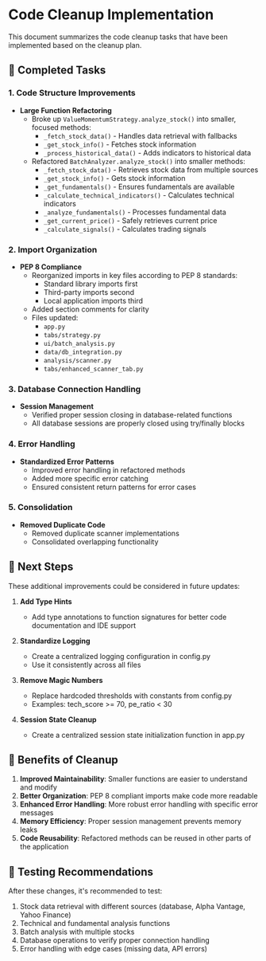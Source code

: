 # Code Cleanup Implementation

This document summarizes the code cleanup tasks that have been implemented based on the cleanup plan.

## 🔧 Completed Tasks

### 1. Code Structure Improvements

- **Large Function Refactoring**
  - Broke up `ValueMomentumStrategy.analyze_stock()` into smaller, focused methods:
    - `_fetch_stock_data()` - Handles data retrieval with fallbacks
    - `_get_stock_info()` - Fetches stock information
    - `_process_historical_data()` - Adds indicators to historical data
  - Refactored `BatchAnalyzer.analyze_stock()` into smaller methods:
    - `_fetch_stock_data()` - Retrieves stock data from multiple sources
    - `_get_stock_info()` - Gets stock information
    - `_get_fundamentals()` - Ensures fundamentals are available
    - `_calculate_technical_indicators()` - Calculates technical indicators
    - `_analyze_fundamentals()` - Processes fundamental data
    - `_get_current_price()` - Safely retrieves current price
    - `_calculate_signals()` - Calculates trading signals

### 2. Import Organization

- **PEP 8 Compliance**
  - Reorganized imports in key files according to PEP 8 standards:
    - Standard library imports first
    - Third-party imports second
    - Local application imports third
  - Added section comments for clarity
  - Files updated:
    - `app.py`
    - `tabs/strategy.py`
    - `ui/batch_analysis.py`
    - `data/db_integration.py`
    - `analysis/scanner.py`
    - `tabs/enhanced_scanner_tab.py`

### 3. Database Connection Handling

- **Session Management**
  - Verified proper session closing in database-related functions
  - All database sessions are properly closed using try/finally blocks

### 4. Error Handling

- **Standardized Error Patterns**
  - Improved error handling in refactored methods
  - Added more specific error catching
  - Ensured consistent return patterns for error cases

### 5. Consolidation

- **Removed Duplicate Code**
  - Removed duplicate scanner implementations
  - Consolidated overlapping functionality

## 🔄 Next Steps

These additional improvements could be considered in future updates:

1. **Add Type Hints**
   - Add type annotations to function signatures for better code documentation and IDE support

2. **Standardize Logging**
   - Create a centralized logging configuration in config.py
   - Use it consistently across all files

3. **Remove Magic Numbers**
   - Replace hardcoded thresholds with constants from config.py
   - Examples: tech_score >= 70, pe_ratio < 30

4. **Session State Cleanup**
   - Create a centralized session state initialization function in app.py

## 🎯 Benefits of Cleanup

1. **Improved Maintainability**: Smaller functions are easier to understand and modify
2. **Better Organization**: PEP 8 compliant imports make code more readable
3. **Enhanced Error Handling**: More robust error handling with specific error messages
4. **Memory Efficiency**: Proper session management prevents memory leaks
5. **Code Reusability**: Refactored methods can be reused in other parts of the application

## 🧪 Testing Recommendations

After these changes, it's recommended to test:

1. Stock data retrieval with different sources (database, Alpha Vantage, Yahoo Finance)
2. Technical and fundamental analysis functions
3. Batch analysis with multiple stocks
4. Database operations to verify proper connection handling
5. Error handling with edge cases (missing data, API errors)